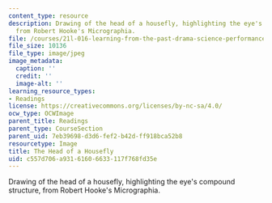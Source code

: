 ```yaml
---
content_type: resource
description: Drawing of the head of a housefly, highlighting the eye's compound structure,
  from Robert Hooke's Micrographia.
file: /courses/21l-016-learning-from-the-past-drama-science-performance-spring-2009/c557d706a93161606633117f768fd35e_fly_eye.jpg
file_size: 10136
file_type: image/jpeg
image_metadata:
  caption: ''
  credit: ''
  image-alt: ''
learning_resource_types:
- Readings
license: https://creativecommons.org/licenses/by-nc-sa/4.0/
ocw_type: OCWImage
parent_title: Readings
parent_type: CourseSection
parent_uid: 7eb39698-d3d6-fef2-b42d-ff918bca52b8
resourcetype: Image
title: The Head of a Housefly
uid: c557d706-a931-6160-6633-117f768fd35e
---
```

Drawing of the head of a housefly, highlighting the eye's compound structure, from Robert Hooke's Micrographia.